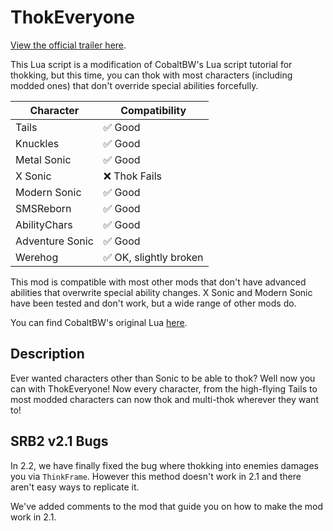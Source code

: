 # ThokEveryone
[View the official trailer here](https://www.youtube.com/watch?v=KHy7Z256abY).

This Lua script is a modification of CobaltBW's Lua script tutorial for thokking, but this time, you can thok with most characters (including modded ones) that don't override special abilities forcefully.

| Character | Compatibility |
|------------|------------------
| Tails          | ✅ Good        |
| Knuckles   | ✅ Good   |
| Metal Sonic | ✅ Good        | 
| X Sonic | ❌ Thok Fails  | 
| Modern Sonic | ✅ Good  |
| SMSReborn | ✅ Good  |
| AbilityChars | ✅ Good  |
| Adventure Sonic | ✅ Good  |
| Werehog | ✅ OK, slightly broken  |

This mod is compatible with most other mods that don't have advanced abilities that overwrite special ability changes. X Sonic and Modern Sonic have been tested and don't work, but 
a wide range of other mods do.

You can find CobaltBW's original Lua [here](https://mb.srb2.org/threads/lua-thok-scripting-example.30555/).

## Description
Ever wanted characters other than Sonic to be able to thok? Well now you can with ThokEveryone! Now every character, from the high-flying Tails to most modded characters
can now thok and multi-thok wherever they want to!

## SRB2 v2.1 Bugs
In 2.2, we have finally fixed the bug where thokking into enemies damages you via `ThinkFrame`. However this method doesn't work in 2.1 and
there aren't easy ways to replicate it.

We've added comments to the mod that guide you on how to make the mod work in 2.1.
